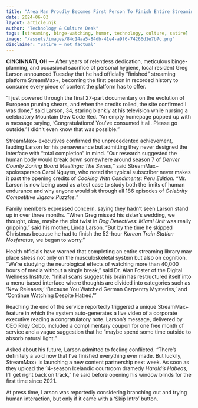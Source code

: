 ```yaml
---
title: "Area Man Proudly Becomes First Person To Finish Entire Streaming Service"
date: 2024-06-03
layout: article.njk
author: "Technology & Culture Desk"
tags: [streaming, binge-watching, humor, technology, culture, satire]
image: "/assets/images/84c14aa5-84db-41e4-a9f6-74266d1e7b7c.png"
disclaimer: "Satire — not factual"
---
```


**CINCINNATI, OH** — After years of relentless dedication, meticulous binge-planning, and occasional sacrifice of personal hygiene, local resident Greg Larson announced Tuesday that he had officially “finished” streaming platform StreamMax+, becoming the first person in recorded history to consume every piece of content the platform has to offer.  

“I just powered through the final 27-part documentary on the evolution of European pruning shears, and when the credits rolled, the site confirmed I was done,” said Larson, 34, staring blankly at his television while nursing a celebratory Mountain Dew Code Red. “An empty homepage popped up with a message saying, ‘Congratulations! You’ve consumed it all. Please go outside.’ I didn’t even know that was possible.”  

StreamMax+ executives confirmed the unprecedented achievement, lauding Larson for his perseverance but admitting they never designed the interface with “total completion” in mind. “Our research suggested the human body would break down somewhere around season 7 of *Denver County Zoning Board Meetings: The Series,*” said StreamMax+ spokesperson Carol Nguyen, who noted the typical subscriber never makes it past the opening credits of *Cooking With Condiments: Peru Edition.* “Mr. Larson is now being used as a test case to study both the limits of human endurance and why anyone would sit through all 186 episodes of *Celebrity Competitive Jigsaw Puzzles.*”  

Family members expressed concern, saying they hadn’t seen Larson stand up in over three months. “When Greg missed his sister’s wedding, we thought, okay, maybe the plot twist in *Dog Detectives: Miami Unit* was really gripping,” said his mother, Linda Larson. “But by the time he skipped Christmas because he had to finish the 52-hour *Korean Train Station Nosferatus,* we began to worry.”  

Health officials have warned that completing an entire streaming library may place stress not only on the musculoskeletal system but also on cognition. “We’re studying the neurological effects of watching more than 40,000 hours of media without a single break,” said Dr. Alan Foster of the Digital Wellness Institute. “Initial scans suggest his brain has restructured itself into a menu-based interface where thoughts are divided into categories such as ‘New Releases,’ ‘Because You Watched German Carpentry Mysteries,’ and ‘Continue Watching Despite Hatred.’”  

Reaching the end of the service reportedly triggered a unique StreamMax+ feature in which the system auto-generates a live video of a corporate executive reading a congratulatory note. Larson’s message, delivered by CEO Riley Cobb, included a complimentary coupon for one free month of service and a vague suggestion that he “maybe spend some time outside to absorb natural light.”  

Asked about his future, Larson admitted to feeling conflicted. “There’s definitely a void now that I’ve finished everything ever made. But luckily, StreamMax+ is launching a new content partnership next week. As soon as they upload the 14-season Icelandic courtroom dramedy *Harald’s Habeas,* I’ll get right back on track,” he said before opening his window blinds for the first time since 2021.  

At press time, Larson was reportedly considering branching out and trying human interaction, but only if it came with a ‘Skip Intro’ button.  
```